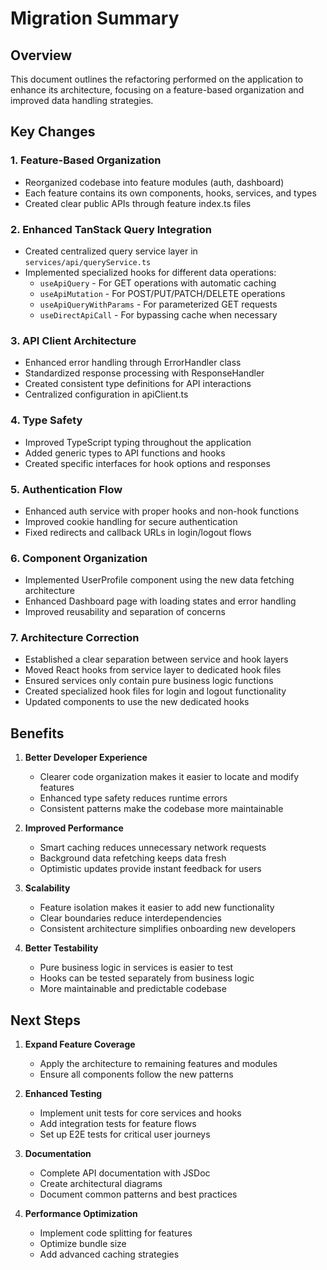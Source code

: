 # Migration Summary

## Overview

This document outlines the refactoring performed on the application to enhance its architecture, focusing on a feature-based organization and improved data handling strategies.

## Key Changes

### 1. Feature-Based Organization

- Reorganized codebase into feature modules (auth, dashboard)
- Each feature contains its own components, hooks, services, and types
- Created clear public APIs through feature index.ts files

### 2. Enhanced TanStack Query Integration

- Created centralized query service layer in `services/api/queryService.ts`
- Implemented specialized hooks for different data operations:
  - `useApiQuery` - For GET operations with automatic caching
  - `useApiMutation` - For POST/PUT/PATCH/DELETE operations
  - `useApiQueryWithParams` - For parameterized GET requests
  - `useDirectApiCall` - For bypassing cache when necessary

### 3. API Client Architecture

- Enhanced error handling through ErrorHandler class
- Standardized response processing with ResponseHandler
- Created consistent type definitions for API interactions
- Centralized configuration in apiClient.ts

### 4. Type Safety

- Improved TypeScript typing throughout the application
- Added generic types to API functions and hooks
- Created specific interfaces for hook options and responses

### 5. Authentication Flow

- Enhanced auth service with proper hooks and non-hook functions
- Improved cookie handling for secure authentication
- Fixed redirects and callback URLs in login/logout flows

### 6. Component Organization

- Implemented UserProfile component using the new data fetching architecture
- Enhanced Dashboard page with loading states and error handling
- Improved reusability and separation of concerns

### 7. Architecture Correction

- Established a clear separation between service and hook layers
- Moved React hooks from service layer to dedicated hook files
- Ensured services only contain pure business logic functions
- Created specialized hook files for login and logout functionality
- Updated components to use the new dedicated hooks

## Benefits

1. **Better Developer Experience**
   - Clearer code organization makes it easier to locate and modify features
   - Enhanced type safety reduces runtime errors
   - Consistent patterns make the codebase more maintainable

2. **Improved Performance**
   - Smart caching reduces unnecessary network requests
   - Background data refetching keeps data fresh
   - Optimistic updates provide instant feedback for users

3. **Scalability**
   - Feature isolation makes it easier to add new functionality
   - Clear boundaries reduce interdependencies
   - Consistent architecture simplifies onboarding new developers

4. **Better Testability**
   - Pure business logic in services is easier to test
   - Hooks can be tested separately from business logic
   - More maintainable and predictable codebase

## Next Steps

1. **Expand Feature Coverage**
   - Apply the architecture to remaining features and modules
   - Ensure all components follow the new patterns

2. **Enhanced Testing**
   - Implement unit tests for core services and hooks
   - Add integration tests for feature flows
   - Set up E2E tests for critical user journeys

3. **Documentation**
   - Complete API documentation with JSDoc
   - Create architectural diagrams
   - Document common patterns and best practices

4. **Performance Optimization**
   - Implement code splitting for features
   - Optimize bundle size
   - Add advanced caching strategies
